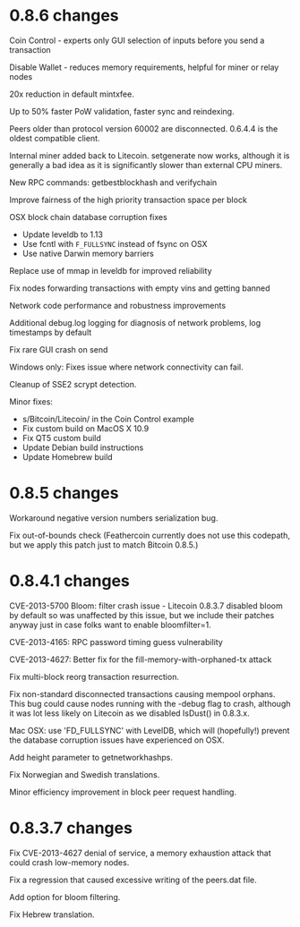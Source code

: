 0.8.6 changes
=============

Coin Control - experts only GUI selection of inputs before you send a transaction

Disable Wallet - reduces memory requirements, helpful for miner or relay nodes

20x reduction in default mintxfee.

Up to 50% faster PoW validation, faster sync and reindexing.

Peers older than protocol version 60002 are disconnected.  0.6.4.4 is the oldest compatible client.

 Internal miner added back to Litecoin.  setgenerate now works, although it is generally a bad idea as it is significantly slower than external CPU miners.

New RPC commands: getbestblockhash and verifychain

Improve fairness of the high priority transaction space per block

OSX block chain database corruption fixes
 - Update leveldb to 1.13
 - Use fcntl with `F_FULLSYNC` instead of fsync on OSX
 - Use native Darwin memory barriers

Replace use of mmap in leveldb for improved reliability

Fix nodes forwarding transactions with empty vins and getting banned

Network code performance and robustness improvements

Additional debug.log logging for diagnosis of network problems, log timestamps by default

Fix rare GUI crash on send

Windows only: Fixes issue where network connectivity can fail.

Cleanup of SSE2 scrypt detection.

Minor fixes:
 - s/Bitcoin/Litecoin/ in the Coin Control example
 - Fix custom build on MacOS X 10.9
 - Fix QT5 custom build
 - Update Debian build instructions
 - Update Homebrew build 

0.8.5 changes
===============

Workaround negative version numbers serialization bug.

Fix out-of-bounds check (Feathercoin currently does not use this codepath, but we apply this
patch just to match Bitcoin 0.8.5.)

0.8.4.1 changes
===============

CVE-2013-5700 Bloom: filter crash issue - Litecoin 0.8.3.7 disabled bloom by default so was 
unaffected by this issue, but we include their patches anyway just in case folks want to 
enable bloomfilter=1.

CVE-2013-4165: RPC password timing guess vulnerability

CVE-2013-4627: Better fix for the fill-memory-with-orphaned-tx attack

Fix multi-block reorg transaction resurrection.

Fix non-standard disconnected transactions causing mempool orphans.  This bug could cause 
nodes running with the -debug flag to crash, although it was lot less likely on Litecoin 
as we disabled IsDust() in 0.8.3.x.

Mac OSX: use 'FD_FULLSYNC' with LevelDB, which will (hopefully!) prevent the database 
corruption issues have experienced on OSX.

Add height parameter to getnetworkhashps.

Fix Norwegian and Swedish translations.

Minor efficiency improvement in block peer request handling.


0.8.3.7 changes
===============

Fix CVE-2013-4627 denial of service, a memory exhaustion attack that could crash low-memory nodes.

Fix a regression that caused excessive writing of the peers.dat file.

Add option for bloom filtering.

Fix Hebrew translation.
